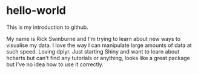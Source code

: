 # hello-world
This is my introduction to github.

My name is Rick Swinburne and I'm trying to learn about new ways to visualise my data. I love the way I can manipulate large amounts of data at such speed. Loving dplyr. Just starting Shiny and want to learn about hcharts but can't find any tutorials or anything, looks like a great package but I've no idea how to use it correctly.
